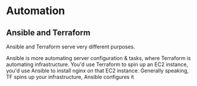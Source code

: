 
# Automation

## Ansible and Terraform

Ansible and Terraform serve very different purposes.

Ansible is more automating server configuration & tasks, where Terraform is automating infrastructure.
You'd use Terraform to spin up an EC2 instance, you'd use Ansible to install nginx on that EC2 instance.
Generally speaking, TF spins up your infrastructure, Ansible configures it
